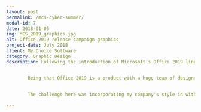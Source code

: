 ```yaml
---
layout: post
permalink: /mcs-cyber-summer/
modal-id: 7
date: 2018-01-05
img: MCS_2019_graphics.jpg
alt: Office 2019 release campaign graphics
project-date: July 2018
client: My Choice Software
category: Graphic Design
description: Following the introduction of Microsoft's Office 2019 line of software, it was important that my company be at the forefront of the market with the newest products. Because of this, I was asked to design marketing graphics for the website, google ads and email campaigns that the team would be running.


        Being that Office 2019 is a product with a huge team of designers already behind it, it was important for me to stay true to the standards already put in place by Microsoft. 
        
        
        The challenge here was incorporating my company's style in with Microsoft's without deviating too far. To accomplish this, I created a design that features the new products, but with a subtle hint of my company's branding to suggest that they are closely tied to Microsoft and their business.

---
```

